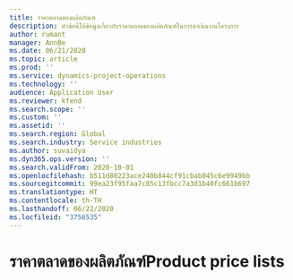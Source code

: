 ```yaml
---
title: ราคาตลาดของผลิตภัณฑ์
description: หัวข้อนี้ให้ข้อมูลเกี่ยวกับราคาตลาดของผลิตภัณฑ์ในการดำเนินงานโครงการ
author: rumant
manager: AnnBe
ms.date: 06/21/2020
ms.topic: article
ms.prod: ''
ms.service: dynamics-project-operations
ms.technology: ''
audience: Application User
ms.reviewer: kfend
ms.search.scope: ''
ms.custom: ''
ms.assetid: ''
ms.search.region: Global
ms.search.industry: Service industries
ms.author: suvaidya
ms.dyn365.ops.version: ''
ms.search.validFrom: 2020-10-01
ms.openlocfilehash: b511d80223ace240b844cf91cbab845c6e9949bb
ms.sourcegitcommit: 99ea23f95faa7c85c13fbcc7a3d1b40fc661b697
ms.translationtype: HT
ms.contentlocale: th-TH
ms.lasthandoff: 06/22/2020
ms.locfileid: "3756535"
---
```

# <a name="product-price-lists"></a><span data-ttu-id="6f037-103">ราคาตลาดของผลิตภัณฑ์</span><span class="sxs-lookup"><span data-stu-id="6f037-103">Product price lists</span></span>
